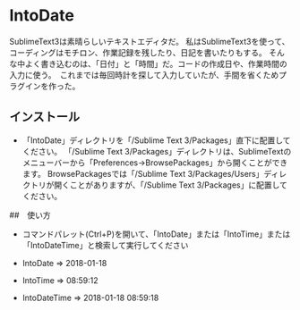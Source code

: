 
# IntoDate

SublimeText3は素晴らしいテキストエディタだ。 私はSublimeText3を使って、コーディングはモチロン、作業記録を残したり、日記を書いたりもする。
そんな中よく書き込むのは、「日付」と「時間」だ。コードの作成日や、作業時間の入力に使う。　これまでは毎回時計を探して入力していたが、手間を省くためプラグインを作った。


## インストール

- 「IntoDate」ディレクトリを「/Sublime Text 3/Packages」直下に配置してください。 「/Sublime Text 3/Packages」ディレクトリは、SublimeTextのメニューバーから「Preferences->BrowsePackages」から開くことができます。 BrowsePackagesでは「/Sublime Text 3/Packages/Users」ディレクトリが開くことがありますが、「/Sublime Text 3/Packages」に配置してください。


##　使い方

- コマンドパレット(Ctrl+P)を開いて、「IntoDate」または「IntoTime」または「IntoDateTime」と検索して実行してください

- IntoDate => 2018-01-18
- IntoTime => 08:59:12
- IntoDateTime => 2018-01-18 08:59:18

